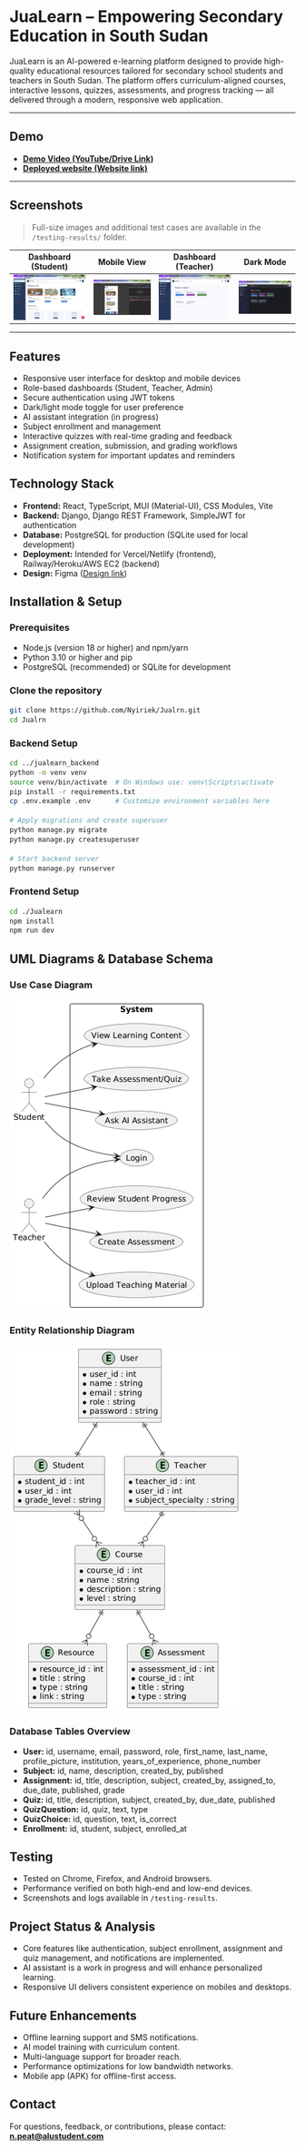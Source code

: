 # JuaLearn – Empowering Secondary Education in South Sudan

JuaLearn is an AI-powered e-learning platform designed to provide high-quality educational resources tailored for secondary school students and teachers in South Sudan. The platform offers curriculum-aligned courses, interactive lessons, quizzes, assessments, and progress tracking — all delivered through a modern, responsive web application.

---

## Demo

* **[Demo Video (YouTube/Drive Link)](https://youtu.be/sA443Wir9mU)**
* **[Deployed website (Website link)](https://jua-lrn.onrender.com/)**

---

## Screenshots

> Full-size images and additional test cases are available in the `/testing-results/` folder.

| Dashboard (Student)                       | Mobile View                     | Dashboard (Teacher)                       | Dark Mode                         |
| ----------------------------------------- | ------------------------------- | ----------------------------------------- | --------------------------------- |
| ![](testing-results/studentdashboard.png) | ![](testing-results/mobile.png) | ![](testing-results/teacherdashboard.png) | ![](testing-results/darkmode.png) |

---

## Features

* Responsive user interface for desktop and mobile devices
* Role-based dashboards (Student, Teacher, Admin)
* Secure authentication using JWT tokens
* Dark/light mode toggle for user preference
* AI assistant integration (in progress)
* Subject enrollment and management
* Interactive quizzes with real-time grading and feedback
* Assignment creation, submission, and grading workflows
* Notification system for important updates and reminders



## Technology Stack

* **Frontend:** React, TypeScript, MUI (Material-UI), CSS Modules, Vite
* **Backend:** Django, Django REST Framework, SimpleJWT for authentication
* **Database:** PostgreSQL for production (SQLite used for local development)
* **Deployment:** Intended for Vercel/Netlify (frontend), Railway/Heroku/AWS EC2 (backend)
* **Design:** Figma ([Design link](https://www.figma.com/design/k6Yv3nJTRARvB16VVmGkW2/JuaLearn?t=PWEJQoeGFeT8JZzf-1))


## Installation & Setup

### Prerequisites

* Node.js (version 18 or higher) and npm/yarn
* Python 3.10 or higher and pip
* PostgreSQL (recommended) or SQLite for development

### Clone the repository

```bash
git clone https://github.com/Nyiriek/Jualrn.git
cd Jualrn
```

### Backend Setup

```bash
cd ../jualearn_backend
python -m venv venv
source venv/bin/activate  # On Windows use: venv\Scripts\activate
pip install -r requirements.txt
cp .env.example .env      # Customize environment variables here

# Apply migrations and create superuser
python manage.py migrate
python manage.py createsuperuser

# Start backend server
python manage.py runserver
```

### Frontend Setup

```bash
cd ./Jualearn
npm install
npm run dev
```



## UML Diagrams & Database Schema

### Use Case Diagram

![Use case diagram](images/use-case.png)

### Entity Relationship Diagram

![ER Diagram](images/ERD.png)

### Database Tables Overview

* **User:** id, username, email, password, role, first\_name, last\_name, profile\_picture, institution, years\_of\_experience, phone\_number
* **Subject:** id, name, description, created\_by, published
* **Assignment:** id, title, description, subject, created\_by, assigned\_to, due\_date, published, grade
* **Quiz:** id, title, description, subject, created\_by, due\_date, published
* **QuizQuestion:** id, quiz, text, type
* **QuizChoice:** id, question, text, is\_correct
* **Enrollment:** id, student, subject, enrolled\_at



## Testing

* Tested on Chrome, Firefox, and Android browsers.
* Performance verified on both high-end and low-end devices.
* Screenshots and logs available in `/testing-results`.


## Project Status & Analysis

* Core features like authentication, subject enrollment, assignment and quiz management, and notifications are implemented.
* AI assistant is a work in progress and will enhance personalized learning.
* Responsive UI delivers consistent experience on mobiles and desktops.



## Future Enhancements

* Offline learning support and SMS notifications.
* AI model training with curriculum content.
* Multi-language support for broader reach.
* Performance optimizations for low bandwidth networks.
* Mobile app (APK) for offline-first access.


## Contact

For questions, feedback, or contributions, please contact:
**[n.peat@alustudent.com](mailto:n.peat@alustudent.com)**

